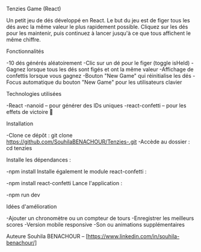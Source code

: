 Tenzies Game (React)

Un petit jeu de dés développé en React. Le but du jeu est de figer tous les dés avec la même valeur le plus rapidement possible. Cliquez sur les dés pour les maintenir, puis continuez à lancer jusqu'à ce que tous affichent le même chiffre.

Fonctionnalités

 -10 dés générés aléatoirement
 -Clic sur un dé pour le figer (toggle isHeld)
 -Gagnez lorsque tous les dés sont figés et ont la même valeur
 -Affichage de confettis lorsque vous gagnez
 -Bouton "New Game" qui réinitialise les dés
 -Focus automatique du bouton "New Game" pour les utilisateurs clavier

Technologies utilisées

 -React
 -nanoid – pour générer des IDs uniques
 -react-confetti – pour les effets de victoire 🎊

Installation

 -Clone ce dépôt :
  git clone https://github.com/SouhilaBENACHOUR/Tenzies-.git
 -Accède au dossier :
  cd tenzies
  
Installe les dépendances :

 -npm install
Installe également le module react-confetti :

 -npm install react-confetti
Lance l'application :

 -npm run dev

Idées d'amélioration

 -Ajouter un chronomètre ou un compteur de tours
 -Enregistrer les meilleurs scores
 -Version mobile responsive
 -Son ou animations supplémentaires

Auteure
Souhila BENACHOUR – [https://www.linkedin.com/in/souhila-benachour/]
